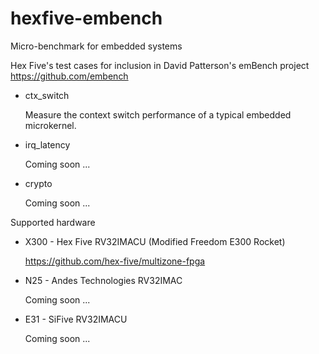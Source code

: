 # hexfive-embench
Micro-benchmark for embedded systems

Hex Five's test cases for inclusion in David Patterson's emBench project https://github.com/embench

* ctx_switch

   Measure the context switch performance of a typical embedded microkernel. 

* irq_latency

   Coming soon ...

* crypto

   Coming soon ...
   

Supported hardware

* X300 - Hex Five RV32IMACU (Modified Freedom E300 Rocket)

   https://github.com/hex-five/multizone-fpga
   
* N25 - Andes Technologies RV32IMAC

   Coming soon ...

* E31 - SiFive RV32IMACU

   Coming soon ...


  

